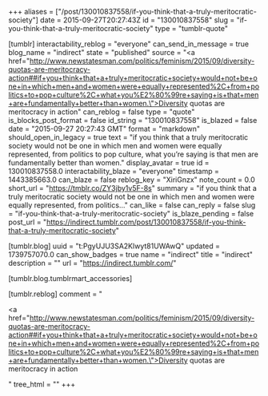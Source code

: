 +++
aliases = ["/post/130010837558/if-you-think-that-a-truly-meritocratic-society"]
date = 2015-09-27T20:27:43Z
id = "130010837558"
slug = "if-you-think-that-a-truly-meritocratic-society"
type = "tumblr-quote"

[tumblr]
interactability_reblog = "everyone"
can_send_in_message = true
blog_name = "indirect"
state = "published"
source = "<a href=\"http://www.newstatesman.com/politics/feminism/2015/09/diversity-quotas-are-meritocracy-action##if+you+think+that+a+truly+meritocratic+society+would+not+be+one+in+which+men+and+women+were+equally+represented%2C+from+politics+to+pop+culture%2C+what+you%E2%80%99re+saying+is+that+men+are+fundamentally+better+than+women.\">Diversity quotas are meritocracy in action</a>"
can_reblog = false
type = "quote"
is_blocks_post_format = false
id_string = "130010837558"
is_blazed = false
date = "2015-09-27 20:27:43 GMT"
format = "markdown"
should_open_in_legacy = true
text = "if you think that a truly meritocratic society would not be one in which men and women were equally represented, from politics to pop culture, what you’re saying is that men are fundamentally better than women."
display_avatar = true
id = 130010837558.0
interactability_blaze = "everyone"
timestamp = 1443385663.0
can_blaze = false
reblog_key = "XiriGnzx"
note_count = 0.0
short_url = "https://tmblr.co/ZY3jby1v5F-8s"
summary = "if you think that a truly meritocratic society would not be one in which men and women were equally represented, from politics..."
can_like = false
can_reply = false
slug = "if-you-think-that-a-truly-meritocratic-society"
is_blaze_pending = false
post_url = "https://indirect.tumblr.com/post/130010837558/if-you-think-that-a-truly-meritocratic-society"

[tumblr.blog]
uuid = "t:PgyUJU3SA2Klwyt81UWAwQ"
updated = 1739757070.0
can_show_badges = true
name = "indirect"
title = "indirect"
description = ""
url = "https://indirect.tumblr.com/"

[tumblr.blog.tumblrmart_accessories]

[tumblr.reblog]
comment = "<p><a href=\"http://www.newstatesman.com/politics/feminism/2015/09/diversity-quotas-are-meritocracy-action##if+you+think+that+a+truly+meritocratic+society+would+not+be+one+in+which+men+and+women+were+equally+represented%2C+from+politics+to+pop+culture%2C+what+you%E2%80%99re+saying+is+that+men+are+fundamentally+better+than+women.\">Diversity quotas are meritocracy in action</a></p>"
tree_html = ""
+++
